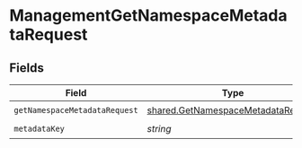 # ManagementGetNamespaceMetadataRequest


## Fields

| Field                                                                                           | Type                                                                                            | Required                                                                                        | Description                                                                                     |
| ----------------------------------------------------------------------------------------------- | ----------------------------------------------------------------------------------------------- | ----------------------------------------------------------------------------------------------- | ----------------------------------------------------------------------------------------------- |
| `getNamespaceMetadataRequest`                                                                   | [shared.GetNamespaceMetadataRequest](../../../sdk/models/shared/getnamespacemetadatarequest.md) | :heavy_check_mark:                                                                              | N/A                                                                                             |
| `metadataKey`                                                                                   | *string*                                                                                        | :heavy_check_mark:                                                                              | N/A                                                                                             |